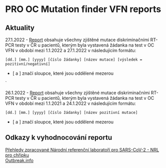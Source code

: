 # PRO OC Mutation finder VFN reports

## Aktuality

27.1.2022 - [Report](reports/01.01.2022%20-%2027.01.2022) obsahuje všechny zjištěné mutace diskriminačními RT-PCR testy v ČR u pacientů, kterým byla vystavená žádanka na test v OC VFN v období mezi 1.1.2022 a 27.1.2022 v následujícím formátu:

````
[dd.] [mm.] [yyyy] [číslo žádanky] [název mutace] [výsledek = pozitivní/negativní]
````
* [ a ] značí sloupce, které jsou oddělené mezerou

`

26.1.2022 - [Report](reports/01.01.2021%20-%2024.01.2022) obsahuje všechny zjištěné mutace diskriminačními RT-PCR testy v ČR u pacientů, kterým byla vystavená žádanka na test v OC VFN v období mezi 1.1.2021 a 24.1.2022 v následujícím formátu:

````
[dd.] [mm.] [yyyy] [číslo žádanky] [název pozitivní mutace]
````
* [ a ] značí sloupce, které jsou oddělené mezerou

## Odkazy k vyhodnocování reportu

[Přehledy zpracované Národní referenční laboratoří pro SARS-CoV-2 - NRL pro chřipku](https://dastacr.cz/SARS-CoV-2.html)\
[Outbreak.info](https://outbreak.info/situation-reports)

